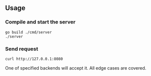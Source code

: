 ## Usage

### Compile and start the server

```
go build ./cmd/server
./server
```

### Send request

```
curl http://127.0.0.1:8080
```
One of specified backends will accept it. All edge cases are covered.
